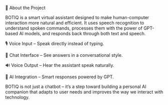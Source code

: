 📖 About the Project

BOTIQ is a smart virtual assistant designed to make human-computer interaction more natural and efficient. It uses speech recognition to understand spoken commands, processes them with the power of GPT-based AI models, and responds back through both text and speech.


🎙️ Voice Input – Speak directly instead of typing.

💬 Chat Interface – See answers in a conversational style.

🔊 Voice Output – Hear the assistant speak naturally.

🧠 AI Integration – Smart responses powered by GPT.

BOTIQ is not just a chatbot – it’s a step toward building a personal AI companion that adapts to user needs and improves the way we interact with technology.
